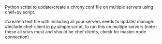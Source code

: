 Python script to update/create a chrony.conf file on multiple servers using chef+py script. 

#create a text file with including all your servers needs to update/ manage. 
#include chef-client in py simple script, to run this on multipe servers (note : these all srvrs must and should be chef clients, check for master-node connection)
